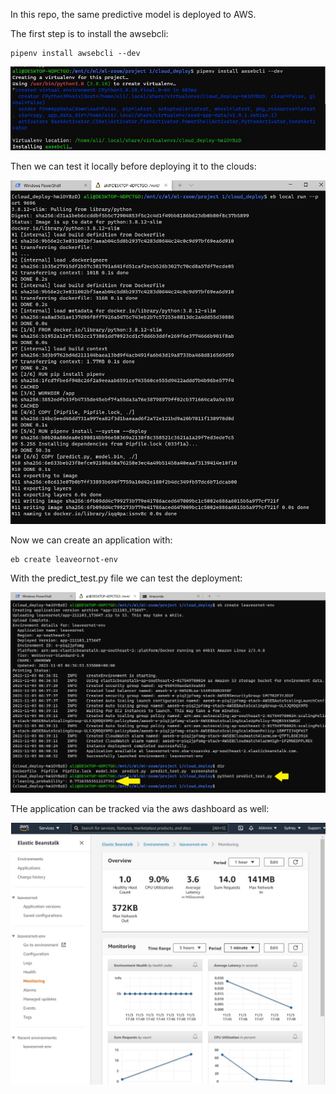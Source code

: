In this repo, the same predictive model is deployed to AWS. 

The first step is to install the awsebcli:

```console
pipenv install awsebcli --dev
```

![awsebcli install](https://github.com/AliAmini7/ml-zoom/blob/main/project%201/cloud_deploy/screenshots/awsebcli_install.jpg)

Then we can test it locally before deploying it to the clouds:

![local test](https://github.com/AliAmini7/ml-zoom/blob/main/project%201/cloud_deploy/screenshots/eb_local_deploy.jpg)


Now we can create an application with:

```console
eb create leaveornot-env
```

With the predict_test.py file we can test the deployment:

![deployment test](https://github.com/AliAmini7/ml-zoom/blob/main/project%201/cloud_deploy/screenshots/cloud_deploy_test.jpg)

THe application can be tracked via the aws dashboard as well:

![dashboard](https://github.com/AliAmini7/ml-zoom/blob/main/project%201/cloud_deploy/screenshots/aws_dashboard.jpg)
